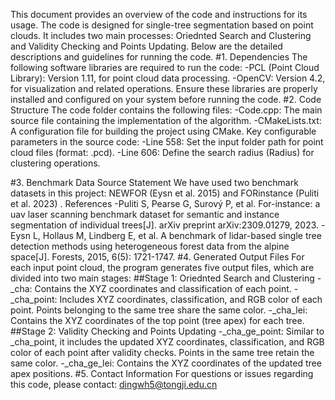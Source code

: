 This document provides an overview of the code and instructions for its usage. The code is designed for single-tree segmentation based on point clouds. It includes two main processes: Oriednted Search and Clustering and Validity Checking and Points Updating. Below are the detailed descriptions and guidelines for running the code.
#1. Dependencies
The following software libraries are required to run the code:
-PCL (Point Cloud Library): Version 1.11, for point cloud data processing.
-OpenCV: Version 4.2, for visualization and related operations.
Ensure these libraries are properly installed and configured on your system before running the code.
#2. Code Structure
The code folder contains the following files:
-Code.cpp: The main source file containing the implementation of the algorithm.
-CMakeLists.txt: A configuration file for building the project using CMake.
Key configurable parameters in the source code:
-Line 558: Set the input folder path for point cloud files (format: .pcd).
-Line 606: Define the search radius (Radius) for clustering operations.

#3. Benchmark Data Source Statement
We have used two benchmark datasets in this project: NEWFOR (Eysn et al. 2015) and FORinstance (Puliti et al. 2023) .
References
-Puliti S, Pearse G, Surový P, et al. For-instance: a uav laser scanning benchmark dataset for semantic and instance segmentation of individual trees[J]. arXiv preprint arXiv:2309.01279, 2023.
-Eysn L, Hollaus M, Lindberg E, et al. A benchmark of lidar-based single tree detection methods using heterogeneous forest data from the alpine space[J]. Forests, 2015, 6(5): 1721-1747.
#4. Generated Output Files
For each input point cloud, the program generates five output files, which are divided into two main stages:
##Stage 1: Oriednted Search and Clustering
-_cha: Contains the XYZ coordinates and classification of each point.
-_cha_point: Includes XYZ coordinates, classification, and RGB color of each point. Points belonging to the same tree share the same color.
-_cha_lei: Contains the XYZ coordinates of the top point (tree apex) for each tree.
##Stage 2: Validity Checking and Points Updating
-_cha_ge_point: Similar to _cha_point, it includes the updated XYZ coordinates, classification, and RGB color of each point after validity checks. Points in the same tree retain the same color.
-_cha_ge_lei: Contains the XYZ coordinates of the updated tree apex positions.
#5. Contact Information
For questions or issues regarding this code, please contact:
dingwh5@tongji.edu.cn
